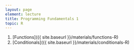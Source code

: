 ```yaml
---
layout: page
element: lecture
title: Programming Fundamentals 1
topic: R
---
```


1. [Functions]({{ site.baseurl }}/materials/functions-R)
2. [Conditionals]({{ site.baseurl }}/materials/conditionals-R)


